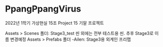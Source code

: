 # PpangPpangVirus
2022년 1학기 가상현실 15조 Project 15 기말 프로젝트 

Assets > Scenes 폴더: Stage3_test 씬 외에는 전부 테스트용 씬. 추후 Stage3로 이름 변경예정
Assets > Prefabs 폴더
-Ailen: Stage3용 외계인 프리팹
